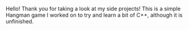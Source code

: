 Hello! Thank you for taking a look at my side projects!
This is a simple Hangman game I worked on to try and learn a bit of C++, although it is unfinished.
